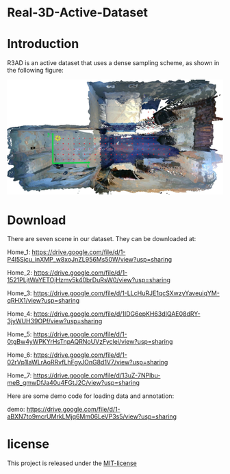 # Real-3D-Active-Dataset

# Introduction

R3AD is an active dataset that uses a dense sampling scheme, as shown in the following figure:

![image](https://github.com/pioneer-innovation/Real-3D-Active-Dataset/blob/main/private_img/dense_sample.png)

# Download

There are seven scene in our dataset. They can be downloaded at:

Home_1: https://drive.google.com/file/d/1-P4l5Sicu_inXMP_w8xoJnZL956Ms50W/view?usp=sharing

Home_2: https://drive.google.com/file/d/1-1521PLjtWaYETOjHzmv5k40brDuRsW0/view?usp=sharing

Home_3: https://drive.google.com/file/d/1-LLcHuRJE1qcSXwzyYaveuiqYM-qRHX1/view?usp=sharing

Home_4: https://drive.google.com/file/d/1IDG6epKH63dIQAE08dRY-3jyWUH39OPf/view?usp=sharing

Home_5: https://drive.google.com/file/d/1-0tgBw4yWPKYrHsTnpAQRNoUVzFyclei/view?usp=sharing

Home_6: https://drive.google.com/file/d/1-02rVp1IaWLrAoRRvfLhFgvJOnG8d1V7/view?usp=sharing

Home_7: https://drive.google.com/file/d/13uZ-7NPlbu-meB_gmwDfJa40u4FGtJ2C/view?usp=sharing

Here are some demo code for loading data and annotation:

demo: https://drive.google.com/file/d/1-aBXN7to9mcrUMrkLMjq6Mm06LeVP3s5/view?usp=sharing

# license

This project is released under the [MIT-license](https://github.com/pioneer-innovation/Real-3D-Virtual-Environment/blob/main/license)
